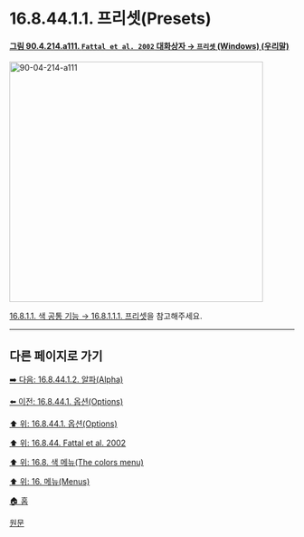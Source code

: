 # 16.8.44.1.1. 프리셋(Presets)

<a id="90-04-214-a111"></a>

#### [그림 90.4.214.a111. `Fattal et al. 2002` 대화상자 → `프리셋` (Windows) (우리말)](./90-04-0214-fattal_et_el_2002.md#90-04-214-a111)
<img width="448" height="424" alt="90-04-214-a111" src="https://github.com/user-attachments/assets/9d4d72f3-940f-44d3-ae50-bb09eccb7e8b" />

[16.8.1.1. 색 공통 기능 → 16.8.1.1.1. 프리셋](./16-08-01-01-01-presets.md)을 참고해주세요.

***

## 다른 페이지로 가기

[➡️ 다음: 16.8.44.1.2. 알파(Alpha)](./16-08-44-01-02-alpha.md)

[⬅️ 이전: 16.8.44.1. 옵션(Options)](./16-08-44-01-00-options.md)

[⬆️ 위: 16.8.44.1. 옵션(Options)](./16-08-44-01-00-options.md)

[⬆️ 위: 16.8.44. Fattal et al. 2002](./16-08-44-00-fattal_et_al_2002.md)

[⬆️ 위: 16.8. 색 메뉴(The colors menu)](./16-08-00-the-colors-menu.md)

[⬆️ 위: 16. 메뉴(Menus)](./16-00-menus.md)

[🏠 홈](./00-home.md)

[원문](https://docs.gimp.org/2.10/ko/gimp-filter-fattal-2002.html#idm33519)